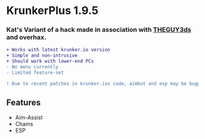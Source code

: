 # KrunkerPlus 1.9.5
### Kat's Variant of a hack made in association with [THEGUY3ds](https://github.com/THEGUY3ds) and overhax.

```diff
+ Works with latest krunker.io version
+ Simple and non-intrusive
+ Should work with lower-end PCs
- No menu currently
- Limited feature-set

! Due to recent patches in krunker.ios code, aimbot and esp may be buggy.
```

## Features

- Aim-Assist
- Chams
- ESP

